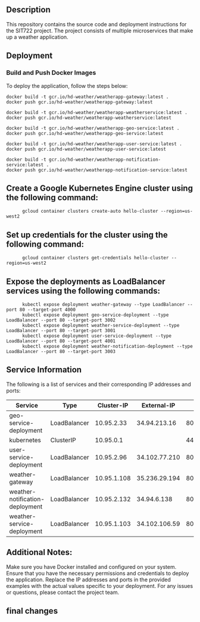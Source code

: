 

## Description
This repository contains the source code and deployment instructions for the SIT722 project. The project consists of multiple microservices that make up a weather application.

## Deployment

### Build and Push Docker Images

To deploy the application, follow the steps below:

```shell
docker build -t gcr.io/hd-weather/weatherapp-gateway:latest .
docker push gcr.io/hd-weather/weatherapp-gateway:latest

docker build -t gcr.io/hd-weather/weatherapp-weatherservice:latest .
docker push gcr.io/hd-weather/weatherapp-weatherservice:latest

docker build -t gcr.io/hd-weather/weatherapp-geo-service:latest .
docker push gcr.io/hd-weather/weatherapp-geo-service:latest

docker build -t gcr.io/hd-weather/weatherapp-user-service:latest .
docker push gcr.io/hd-weather/weatherapp-user-service:latest

docker build -t gcr.io/hd-weather/weatherapp-notification-service:latest .
docker push gcr.io/hd-weather/weatherapp-notification-service:latest
```

     
##  Create a Google Kubernetes Engine cluster using the following command:
```shell
      gcloud container clusters create-auto hello-cluster --region=us-west2
```
##  Set up credentials for the cluster using the following command:
```shell
      gcloud container clusters get-credentials hello-cluster --region=us-west2
```
##  Expose the deployments as LoadBalancer services using the following commands:
```shell
      kubectl expose deployment weather-gateway --type LoadBalancer --port 80 --target-port 4000
      kubectl expose deployment geo-service-deployment --type LoadBalancer --port 80 --target-port 3002
      kubectl expose deployment weather-service-deployment --type LoadBalancer --port 80 --target-port 3001
      kubectl expose deployment user-service-deployment --type LoadBalancer --port 80 --target-port 4001
      kubectl expose deployment weather-notification-deployment --type LoadBalancer --port 80 --target-port 3003
 ```
##  Service Information
The following is a list of services and their corresponding IP addresses and ports:

 | Service                         | Type         | Cluster-IP    | External-IP    | Port(s)          | Age     |
| ------------------------------- | ------------ | ------------- | -------------- | ---------------- | ------- |
| geo-service-deployment          | LoadBalancer | 10.95.2.33    | 34.94.213.16   | 80:31703/TCP     | 2m11s   |
| kubernetes                      | ClusterIP    | 10.95.0.1     | <none>         | 443/TCP          | 14m     |
| user-service-deployment         | LoadBalancer | 10.95.2.96    | 34.102.77.210  | 80:30722/TCP     | 3m      |
| weather-gateway                 | LoadBalancer | 10.95.1.108   | 35.236.29.194  | 80:32283/TCP     | 49s     |
| weather-notification-deployment | LoadBalancer | 10.95.2.132   | 34.94.6.138    | 80:30185/TCP     | 5m4s    |
| weather-service-deployment      | LoadBalancer | 10.95.1.103   | 34.102.106.59  | 80:30245/TCP     | 3m48s   |

##  Additional Notes:
Make sure you have Docker installed and configured on your system.
Ensure that you have the necessary permissions and credentials to deploy the application.
Replace the IP addresses and ports in the provided examples with the actual values specific to your deployment.
For any issues or questions, please contact the project team.

## final changes


